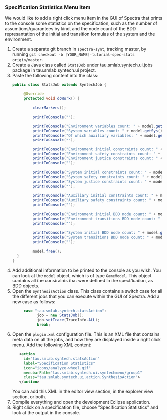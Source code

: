 ### Specification Statistics Menu Item

We would like to add a right click menu item in the GUI of Spectra that prints to the console some statistics on the specification, such as the number of assumtions/guarantees by kind, and the node count of the BDD represantation of the initial and transition formulas of the system and the environment.

1. Create a separate git branch in `spectra-synt`, tracking master, by running `git checkout -b [YOUR_NAME]-tutorial-spec-stats origin/master`.
2. Create a Java class called `StatsJob` under tau.smlab.syntech.ui.jobs package in tau.smlab.syntech.ui project.
3. Paste the following content into the class:
   ```java
   public class StatsJob extends SyntechJob {

    	@Override
    	protected void doWork() {
    
    		clearMarkers();
    
    		printToConsole("");
    		
    		printToConsole("Environment variables count: " + model.getEnv().getAllFields().size());
    		printToConsole("System variables count: " + model.getSys().getAllFields().size());
    		printToConsole("Of which auxiliary variables: " + model.getSys().getAuxFields().size());
    		printToConsole("");
    		
    		printToConsole("Environment initial constraints count: " + model.getEnvBehaviorInfo().stream().filter(b -> b.isInitial()).count());
    		printToConsole("Environment safety constraints count: " + model.getEnvBehaviorInfo().stream().filter(b -> b.isSafety()).count());
    		printToConsole("Environment justice constraints count: " + model.getEnvBehaviorInfo().stream().filter(b -> b.isJustice()).count());
    		printToConsole("");
    		
    		printToConsole("System initial constraints count: " + model.getSysBehaviorInfo().stream().filter(b -> b.isInitial()).count());
    		printToConsole("System safety constraints count: " + model.getSysBehaviorInfo().stream().filter(b -> b.isSafety()).count());
    		printToConsole("System justice constraints count: " + model.getSysBehaviorInfo().stream().filter(b -> b.isJustice()).count());
    		printToConsole("");
    		
    		printToConsole("Auxiliary initial constraints count: " + model.getAuxBehaviorInfo().stream().filter(b -> b.isInitial()).count());
    		printToConsole("Auxiliary safety constraints count: " + model.getAuxBehaviorInfo().stream().filter(b -> b.isSafety()).count());
    		printToConsole("");
    		
    		printToConsole("Environment initial BDD node count: " + model.getEnv().initial().nodeCount());
    		printToConsole("Environment transitions BDD node count: " + model.getEnv().trans().nodeCount());
    		printToConsole("");
    		
    		printToConsole("System initial BDD node count: " + model.getSys().initial().nodeCount());
    		printToConsole("System transitions BDD node count: " + model.getSys().trans().nodeCount());
    		printToConsole("");
    		
    		model.free();
     }
   }
   ```
4. Add additional information to be printed to the console as you wish. You can look at the `model` object, which is of type `GameModel`. This object contains all the constraints that were 	defined in the specification, as BDD objects.
5. Open the `SynthesisAction` class. This class contains a switch case for all the different jobs that you can execute within the GUI of Spectra. Add a new case as follows:
   ```java
   		case "tau.smlab.syntech.statsAction":
			  job = new StatsJob();
			  job.setTrace(TraceInfo.ALL);
			  break;
   ```
6. Open the `plugin.xml` configuration file. This is an XML file that contains meta data on all the jobs, and how they are displayed inside a right click menu. Add the following XML content:
   ```xml
      <action
        id="tau.smlab.syntech.statsAction" 
        label="Specification Statistics"
        icon="icons/analyze-wheel.gif"        
        menubarPath="tau.smlab.syntech.ui.syntechmenu/group1" 
        class="tau.smlab.syntech.ui.action.SynthesisAction"> 
      </action>
   ```
   You can add this XML in the editor view section, in the explorer view section, or both.
7. Compile everything and open the development Eclipse application.
8. Right click on a specification file, choose "Specification Statistics" and look at the output in the console.
